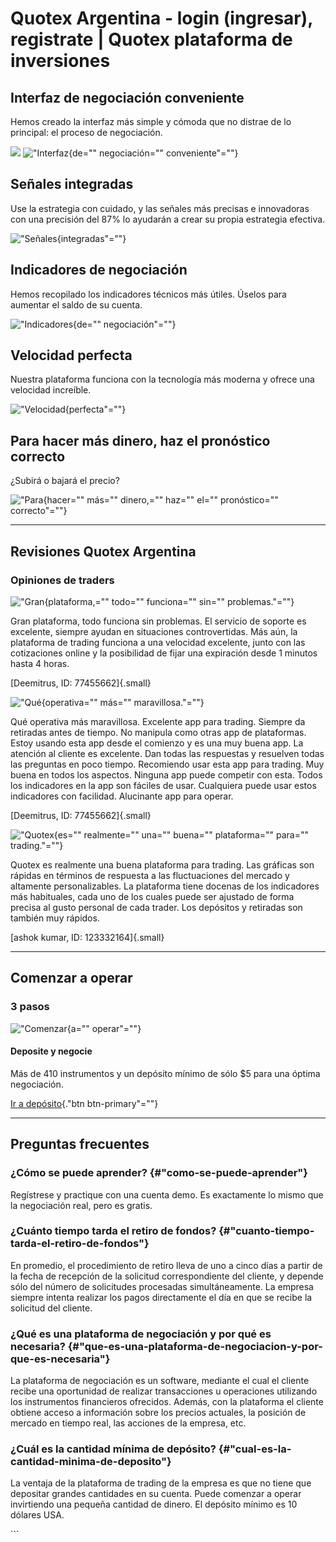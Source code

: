 # Quotex Argentina - login (ingresar), registrate \| Quotex plataforma de inversiones

## Interfaz de negociación conveniente

Hemos creado la interfaz más simple y cómoda que no distrae de lo
principal: el proceso de negociación.

[![](https://static.quotex.io/files/4_en/300_250.jpg)](https://traff.sbs/brokerqxlid)
!["Interfaz](\%22https://quotex.ar/wp-content/uploads/2022/03/dignity-1@3x-300x196.png\%22){de=""
negociación="" conveniente"=""}

## Señales integradas

Use la estrategia con cuidado, y las señales más precisas e innovadoras
con una precisión del 87% lo ayudarán a crear su propia estrategia
efectiva.

!["Señales](\%22https://quotex.ar/wp-content/uploads/2022/03/dignity-2@3x-300x195.png\%22){integradas"=""}

## Indicadores de negociación

Hemos recopilado los indicadores técnicos más útiles. Úselos para
aumentar el saldo de su cuenta.

!["Indicadores](\%22https://quotex.ar/wp-content/uploads/2022/03/dignity-3@3x-300x199.png\%22){de=""
negociación"=""}

## Velocidad perfecta

Nuestra plataforma funciona con la tecnología más moderna y ofrece una
velocidad increíble.

!["Velocidad](\%22https://quotex.ar/wp-content/uploads/2022/03/dignity-4@3x-300x137.png\%22){perfecta"=""}

## Para hacer más dinero, haz el pronóstico correcto

¿Subirá o bajará el precio?

!["Para](\%22https://quotex.ar/wp-content/uploads/2022/03/char.svg\%22){hacer=""
más="" dinero,="" haz="" el="" pronóstico="" correcto"=""}

------------------------------------------------------------------------

## Revisiones Quotex Argentina

### Opiniones de traders




!["Gran](\%22https://quotex.ar/wp-content/uploads/2022/03/reviews-appraisals@3x.png\%22){plataforma,=""
todo="" funciona="" sin="" problemas."=""}

Gran plataforma, todo funciona sin problemas. El servicio de soporte es
excelente, siempre ayudan en situaciones controvertidas. Más aún, la
plataforma de trading funciona a una velocidad excelente, junto con las
cotizaciones online y la posibilidad de fijar una expiración desde 1
minutos hasta 4 horas.

[Deemitrus, ID: 77455662]{.small}







!["Qué](\%22https://quotex.ar/wp-content/uploads/2022/03/reviews-appraisals@3x.png\%22){operativa=""
más="" maravillosa."=""}

Qué operativa más maravillosa. Excelente app para trading. Siempre da
retiradas antes de tiempo. No manipula como otras app de plataformas.
Estoy usando esta app desde el comienzo y es una muy buena app. La
atención al cliente es excelente. Dan todas las respuestas y resuelven
todas las preguntas en poco tiempo. Recomiendo usar esta app para
trading. Muy buena en todos los aspectos. Ninguna app puede competir con
esta. Todos los indicadores en la app son fáciles de usar. Cualquiera
puede usar estos indicadores con facilidad. Alucinante app para operar.

[Deemitrus, ID: 77455662]{.small}







!["Quotex](\%22https://quotex.ar/wp-content/uploads/2022/03/reviews-appraisals@3x.png\%22){es=""
realmente="" una="" buena="" plataforma="" para="" trading."=""}

Quotex es realmente una buena plataforma para trading. Las gráficas son
rápidas en términos de respuesta a las fluctuaciones del mercado y
altamente personalizables. La plataforma tiene docenas de los
indicadores más habituales, cada uno de los cuales puede ser ajustado de
forma precisa al gusto personal de cada trader. Los depósitos y
retiradas son también muy rápidos.

[ashok kumar, ID: 123332164]{.small}




------------------------------------------------------------------------

## Comenzar a operar

### 3 pasos

!["Comenzar](\%22https://quotex.ar/wp-content/uploads/2022/03/start-trading-3@3x.png\%22){a=""
operar"=""}

#### Deposite y negocie

Más de 410 instrumentos y un depósito mínimo de sólo \$5 para una óptima
negociación.

[Ir a depósito](\%22https://quotex.ar/go/quotex\%22){."btn
btn-primary"=""}

------------------------------------------------------------------------

## Preguntas frecuentes

### ¿Cómo se puede aprender? {#"como-se-puede-aprender"}

Regístrese y practique con una cuenta demo. Es exactamente lo mismo que
la negociación real, pero es gratis.

### ¿Cuánto tiempo tarda el retiro de fondos? {#"cuanto-tiempo-tarda-el-retiro-de-fondos"}

En promedio, el procedimiento de retiro lleva de uno a cinco días a
partir de la fecha de recepción de la solicitud correspondiente del
cliente, y depende sólo del número de solicitudes procesadas
simultáneamente. La empresa siempre intenta realizar los pagos
directamente el día en que se recibe la solicitud del cliente.

### ¿Qué es una plataforma de negociación y por qué es necesaria? {#"que-es-una-plataforma-de-negociacion-y-por-que-es-necesaria"}

La plataforma de negociación es un software, mediante el cual el cliente
recibe una oportunidad de realizar transacciones u operaciones
utilizando los instrumentos financieros ofrecidos. Además, con la
plataforma el cliente obtiene acceso a información sobre los precios
actuales, la posición de mercado en tiempo real, las acciones de la
empresa, etc.

### ¿Cuál es la cantidad mínima de depósito? {#"cual-es-la-cantidad-minima-de-deposito"}

La ventaja de la plataforma de trading de la empresa es que no tiene que
depositar grandes cantidades en su cuenta. Puede comenzar a operar
invirtiendo una pequeña cantidad de dinero. El depósito mínimo es 10
dólares USA.

\`\`\`

